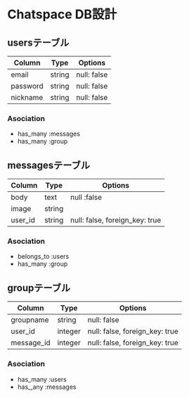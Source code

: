 # Chatspace DB設計
## usersテーブル
|Column|Type|Options|
|------|----|-------|
|email|string|null: false|
|password|string|null: false|
|nickname|string|null: false|
### Asociation
- has_many :messages
- has_many :group

## messagesテーブル
|Column|Type|Options|
|------|----|-------|
|body|text|null :false|
|image|string|
|user_id|string|null: false, foreign_key: true|
### Asociation
- belongs_to :users
- has_many :group

## groupテーブル
|Column|Type|Options|
|------|----|-------|
|groupname|string|null: false|
|user_id|integer|null: false, foreign_key: true|
|message_id|integer|null: false, foreign_key: true|
### Asociation
- has_many :users
- has_,any :messages
